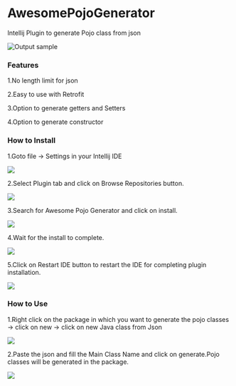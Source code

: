 # AwesomePojoGenerator
Intellij Plugin to generate Pojo class from json

![Output sample](https://github.com/jineshfrancs/AwesomePojoGenerator/blob/master/screen/tutorial.gif) 
<h3><b>Features</b></h3>
1.No length limit for json

2.Easy to use with Retrofit 

3.Option to generate getters and Setters

4.Option to generate constructor


<h3><b>How to Install</b></h3>

1.Goto file -> Settings in your Intellij IDE  

<img src="https://github.com/jineshfrancs/AwesomePojoGenerator/blob/master/screen/editedFirst.png"/>

2.Select Plugin tab and click on Browse Repositories button.

<img src="https://github.com/jineshfrancs/AwesomePojoGenerator/blob/master/screen/screenTwo.png"/>

3.Search for Awesome Pojo Generator and click on install.

<img src="https://github.com/jineshfrancs/AwesomePojoGenerator/blob/master/screen/screenThree.png"/>

4.Wait for the install to complete.

<img src="https://github.com/jineshfrancs/AwesomePojoGenerator/blob/master/screen/screenFour.png"/>

5.Click on Restart IDE button to restart the IDE for completing plugin installation.

<img src="https://github.com/jineshfrancs/AwesomePojoGenerator/blob/master/screen/screenFive.png"/>

<h3><b>How to Use</b></h3>

1.Right click on the package in which you want to generate the pojo classes -> click on new -> click on new Java class from Json

<img src="https://github.com/jineshfrancs/AwesomePojoGenerator/blob/master/screen/screenSix.png"/>

2.Paste the json and fill the Main Class Name and click on generate.Pojo classes will be generated in the package.

<img src="https://github.com/jineshfrancs/AwesomePojoGenerator/blob/master/screen/screenSeven.png"/>
